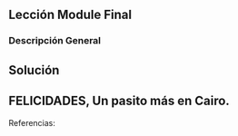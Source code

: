 ## Lección Module Final


### Descripción General


## Solución



 ## FELICIDADES, Un pasito más en Cairo.
 

Referencias:

